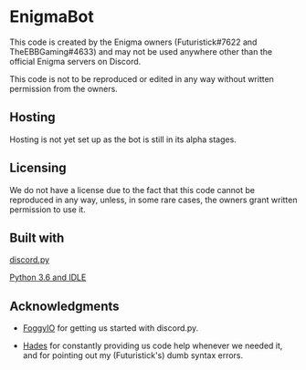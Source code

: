 # EnigmaBot
This code is created by the Enigma owners (Futuristick#7622 and TheEBBGaming#4633) and may not be used anywhere other than the official Enigma servers on Discord.

This code is not to be reproduced or edited in any way without written permission from the owners.


## Hosting

Hosting is not yet set up as the bot is still in its alpha stages.

## Licensing

We do not have a license due to the fact that this code cannot be reproduced in any way, unless, in some rare cases, the owners grant written permission to use it.

## Built with

[discord.py](https://github.com/Rapptz/discord.py)

[Python 3.6 and IDLE](https://python.org)

## Acknowledgments

- [FoggyIO](https://github.com/FoggyIO/DiscordPythonBots) for getting us started with discord.py.

- [Hades](https://github.com/hades-99) for constantly providing us code help whenever we needed it, and for pointing out my (Futuristick's) dumb syntax errors.
